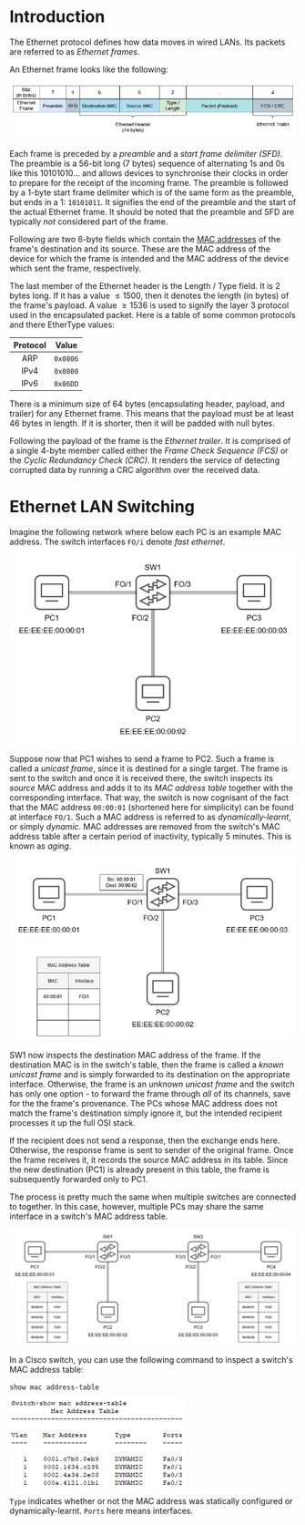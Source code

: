 # Introduction
The Ethernet protocol defines how data moves in wired LANs. Its packets are referred to as *Ethernet frames*. 

An Ethernet frame looks like the following:

![](Resources/Images/Ethernet/Ethernet_Frame.png)

Each frame is preceded by a *preamble* and a *start frame delimiter (SFD)*. The preamble is a 56-bit long (7 bytes) sequence of alternating 1s and 0s like this 10101010... and allows devices to synchronise their clocks in order to prepare for the receipt of the incoming frame. The preamble is followed by a 1-byte start frame delimiter which is of the same form as the preamble, but ends in a 1: `10101011`. It signifies the end of the preamble and the start of the actual Ethernet frame. It should be noted that the preamble and SFD are typically *not* considered part of the frame.

Following are two 6-byte fields which contain the [MAC addresses](../The%20TCP-IP%20Suite%20and%20the%20OSI%20Model/(2)%20The%20Datalink%20Layer.md) of the frame's destination and its source. These are the MAC address of the device for which the frame is intended and the MAC address of the device which sent the frame, respectively.

The last member of the Ethernet header is the Length / Type field. It is 2 bytes long. If it has a value $\leq 1500$, then it denotes the length (in bytes) of the frame's payload. A value $\geq 1536$ is used to signify the layer 3 protocol used in the encapsulated packet. Here is a table of some common protocols and there EtherType values:

|Protocol|Value|
|:--------:|:------:|
|ARP|`0x0806`|
|IPv4|`0x0800`|
|IPv6|`0x86DD`|

There is a minimum size of 64 bytes (encapsulating header, payload, and trailer) for any Ethernet frame. This means that the payload must be at least 46 bytes in length. If it is shorter, then it will be padded with null bytes.

Following the payload of the frame is the *Ethernet trailer*. It is comprised of a single 4-byte member called either the *Frame Check Sequence (FCS)* or the *Cyclic Redundancy Check (CRC)*. It renders the service of detecting corrupted data by running a CRC algorithm over the received data.

# Ethernet LAN Switching
Imagine the following network where below each PC is an example MAC address. The switch interfaces `FO/i` denote *fast ethernet*.

![](Resources/Images/Ethernet/Ethernet_Basic_Network.png)

Suppose now that PC1 wishes to send a frame to PC2. Such a frame is called a *unicast frame*, since it is destined for a single target. The frame is sent to the switch and once it is received there, the switch inspects its *source* MAC address and adds it to its *MAC address table* together with the corresponding interface. That way, the switch is now cognisant of the fact that the MAC address `00:00:01` (shortened here for simplicity) can be found at interface `FO/1`. Such a MAC address is referred to as *dynamically-learnt*, or simply *dynamic*. MAC addresses are removed from the switch's MAC address table after a certain period of inactivity, typically 5 minutes. This is known as *aging*.

![](Resources/Images/Ethernet/Switch_Frame_Receive.png)

SW1 now inspects the destination MAC address of the frame. If the destination MAC is in the switch's table, then the frame is called a *known unicast frame* and is simply forwarded to its destination on the appropriate interface. Otherwise, the frame is an *unknown unicast frame* and the switch has only one option - to forward the frame through *all* of its channels, save for the the frame's provenance. The PCs whose MAC address does not match the frame's destination simply ignore it, but the intended recipient processes it up the full OSI stack. 

If the recipient does not send a response, then the exchange ends here. Otherwise, the response frame is sent to sender of the original frame. Once the frame receives it, it records the source MAC address in its table. Since the new destination (PC1) is already present in this table, the frame is subsequently forwarded only to PC1.

The process is pretty much the same when multiple switches are connected to together. In this case, however, multiple PCs may share the same interface in a switch's MAC address table.

![](Resources/Images/Ethernet/Ethernet_Two_Switches.png)

In a Cisco switch, you can use the following command to inspect a switch's MAC address table:
```
show mac address-table
```

![](Resources/Images/Ethernet/Cisco_Switch_Show_MAC_Address_Table.png)

`Type` indicates whether or not the MAC address was statically configured or dynamically-learnt. `Ports` here means interfaces.
